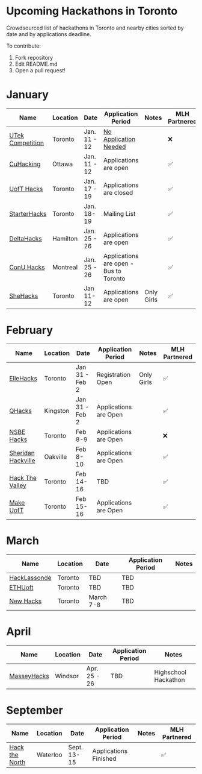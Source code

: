 # Upcoming Hackathons in Toronto
Crowdsourced list of hackathons in Toronto and nearby cities sorted by date and by applications deadline.

To contribute:
 1. Fork repository
 2. Edit README.md
 3. Open a pull request!


# January

 | Name  |  Location | Date | Application Period |  Notes | MLH Partnered |
 |---|---|---|---|---|---|
 | [UTek Competition](https://utek.skule.ca)  | Toronto | Jan. 11 - 12 | [No Application Needed](https://www.eventbrite.ca/e/utek-2020-tickets-76836493019) |   | :x: |
 | [CuHacking](https://cuhacking.com/)  | Ottawa | Jan. 11 - 12 | Applications are open |   | :white_check_mark: |
 | [UofT Hacks](https://uofthacks.com/)  | Toronto | Jan. 17 - 19 | Applications are closed |  | :white_check_mark: |
 | [StarterHacks](https://www.starterhacks.ca)  | Toronto | Jan. 18-19 | Mailing List |  | :white_check_mark: |
 | [DeltaHacks](https://www.deltahacks.com/) | Hamilton | Jan. 25 - 26 | Applications are open |  | :white_check_mark: |
 | [ConU Hacks](https://conuhacks.io)  | Montreal | Jan. 25 - 26 | Applications are open - Bus to Toronto |  | :white_check_mark: |
 | [SheHacks](https://shehacks.ca) | Toronto | Jan 11-12 | Applications are open | Only Girls  | :white_check_mark: |

 

# February

 | Name  |  Location | Date | Application Period |  Notes | MLH Partnered |
 |---|---|---|---|---|---|
 | [ElleHacks](https://ellehacks.com/) | Toronto | Jan 31 - Feb 2 | Registration Open | Only Girls | :white_check_mark: |
 | [QHacks](https://qhacks.io/)  | Kingston | Jan 31 - Feb 2 | Applications are Open |   | :white_check_mark: |
 | [NSBE Hacks](http://www.nsbehacksuoft.ca)  | Toronto | Feb 8-9 | Applications are Open |   | :x: |
 | [Sheridan Hackville]( https://www.hackville.io/)  | Oakville | Feb 8-10 | Applications are Open |   | :white_check_mark: |
 | [Hack The Valley](https://hackthevalley.io/)  | Toronto | Feb 14-16 | TBD |   | :white_check_mark: |
 | [Make UofT](https://ieee.utoronto.ca/makeuoft/)  | Toronto | Feb 15-16 | Applications are Open |   | :white_check_mark: |


# March

 | Name  |  Location | Date | Application Period |  Notes |
 |---|---|---|---|---|
 | [HackLassonde](http://hacklassonde.ca/)  | Toronto | TBD | TBD |   |
 | [ETHUoft](https://www.ethuoft.ca)  | Toronto | TBD | TBD |  |
 | [New Hacks](https://ieee.utoronto.ca/#/)  | Toronto | March 7-8 | TBD |  |


# April

 | Name  |  Location | Date | Application Period |  Notes |
 |---|---|---|---|---|
 | [MasseyHacks](https://masseyhacks.ca/)  | Windsor | Apr. 25 - 26 | TBD |  Highschool Hackathon |


# September
 
 | Name  |  Location | Date | Application Period |  Notes | MLH Partnered |
 |---|---|---|---|---|---|
 | [Hack the North](https://hackthenorth.com/)  |  Waterloo | Sept. 13-15  |  Applications Finished |   | :white_check_mark: |




